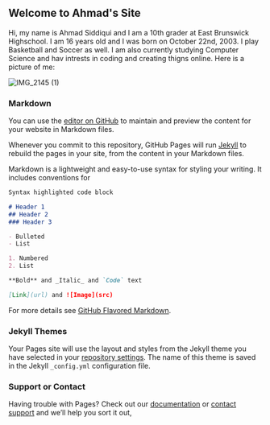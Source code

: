 ## Welcome to Ahmad's Site

Hi, my name is Ahmad Siddiqui and I am a 10th grader at East Brunswick Highschool. I am 16 years old and I was born on October 22nd, 2003. I play Basketball and Soccer as well. I am also currently studying Computer Science and hav intrests in coding and creating thigns online. Here is a picture of me:

![IMG_2145 (1)](https://user-images.githubusercontent.com/66634821/84305783-9aa88b80-ab28-11ea-83e3-4e59cf766802.PNG)


### Markdown

You can use the [editor on GitHub](https://github.com/AMS10/Ahmad-Siddiqui/edit/master/README.md) to maintain and preview the content for your website in Markdown files.

Whenever you commit to this repository, GitHub Pages will run [Jekyll](https://jekyllrb.com/) to rebuild the pages in your site, from the content in your Markdown files.

Markdown is a lightweight and easy-to-use syntax for styling your writing. It includes conventions for

```markdown
Syntax highlighted code block

# Header 1
## Header 2
### Header 3

- Bulleted
- List

1. Numbered
2. List

**Bold** and _Italic_ and `Code` text

[Link](url) and ![Image](src)
```

For more details see [GitHub Flavored Markdown](https://guides.github.com/features/mastering-markdown/).

### Jekyll Themes

Your Pages site will use the layout and styles from the Jekyll theme you have selected in your [repository settings](https://github.com/AMS10/Ahmad-Siddiqui/settings). The name of this theme is saved in the Jekyll `_config.yml` configuration file.

### Support or Contact

Having trouble with Pages? Check out our [documentation](https://help.github.com/categories/github-pages-basics/) or [contact support](https://github.com/contact) and we’ll help you sort it out,
